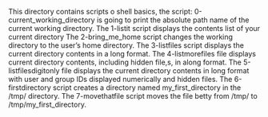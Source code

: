 This directory contains scripts o shell basics, the script: 0-current_working_directory is going to print the absolute path name of the current working directory.
The 1-listit  script displays the contents list of your current directory
The 2-bring_me_home script changes the working directory to the user’s home directory.
The 3-listfiles script displays the current directory contents in a long format.
The 4-listmorefiles file displays current directory contents, including hidden file,s, in along format.
The 5-listfilesdigitonly file displays the current directory contents in long format with user and group IDs displayed numerically and hidden files.
The 6-firstdirectory script creates a directory named my_first_directory in the /tmp/ directory.
The 7-movethatfile script moves the file betty from /tmp/ to /tmp/my_first_directory.
